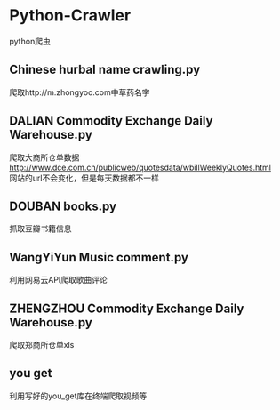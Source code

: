 # Python-Crawler
python爬虫

## Chinese hurbal name crawling.py
爬取http://m.zhongyoo.com中草药名字

## DALIAN Commodity Exchange Daily Warehouse.py
爬取大商所仓单数据  
http://www.dce.com.cn/publicweb/quotesdata/wbillWeeklyQuotes.html  
网站的url不会变化，但是每天数据都不一样

## DOUBAN books.py
抓取豆瓣书籍信息

## WangYiYun Music comment.py
利用网易云API爬取歌曲评论

## ZHENGZHOU Commodity Exchange Daily Warehouse.py
爬取郑商所仓单xls

## you get
利用写好的you_get库在终端爬取视频等
